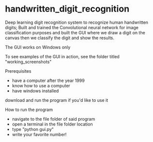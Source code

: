 # handwritten_digit_recognition
Deep learning digit recognition system to recognize human handwritten digits;
Built and trained the Convolutional neural network for image classification purposes and
built the GUI where we draw a digit on the canvas then we classify the digit and show the results.

The GUI works on Windows only

To see examples of the GUI in action, see the folder titled "working_screenshots"

Prerequisites 
- have a computer after the year 1999
- know how to use a computer
- have windows installed

download and run the program if you'd like to use it

How to run the program
- navigate to the file folder of said program
- open a terminal in the file folder location
- type "python gui.py"
- write your favorite number!
